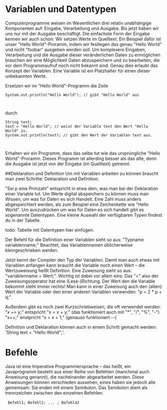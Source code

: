 # Variablen und Datentypen
Computerprogramme weisen im Wesentlichen drei relativ unabhängige Komponenten auf: Eingabe, Verarbeitung und Ausgabe. Bis jetzt haben wir uns nur mit der Ausgabe beschäftigt.
Die einfachste Form der Eingabe kennen wir auch schon: Wir setzen Werte im Quelltext. Ein Beispiel dafür ist unser "Hello World"-Proramm, indem wir festlegen das genau "Hello World" und nicht "foobar" ausgeben werden soll.
Um komplexere Eingaben, Verarbeitung und die Ausgabe dieser veränderlichen Daten zu ermöglichen brauchen wir eine Möglichkeit Daten abzuspeichern und zu bearbeiten, die vor dem Programmaufruf noch nicht bekannt sind.
Genau dies erlaubt das Konzept der Variablen. Eine Variable ist ein Platzhalter für einen dieser unbekannten Werte.

Ersetzen wir im "Hello World"-Programm die Zeile
<pre><code>System.out.println("Hello World"); // gibt "Hello World" aus </pre> </code>
durch
<pre><code>String text;
text = "Hello World"; // weist der Variable text den Wert "Hello World" zu.
System.out.println(text); // gibt den Wert der Variablen text aus. </pre> </code>
Erhalten wir ein Programm, dass das selbe tut wie das ursprüngliche "Hello World"-Proramm.
Dieses Programm ist allerding besser als das alte, denn die Ausgabe ist jetzt von der Eingabe (im Quelltext) getrennt.

##Deklaration und Definition
Um mit Variablen arbeiten zu können braucht man zwei Schritte: Deklaration und Definition.

"Sei p eine Primzahl" entspricht in etwa dem, was man bei der Deklaration einer Variable tut. Um Werte digital abspeichern zu können muss man Wissen, um was für Daten es sich Handelt. Eine Zahl muss anders abgespeichtert werden, als zum Beispiel eine Zeichenkette wie "Hello World".
Um auszudrücken um was für Daten es sich handelt gibt es sogenannte Datentypen. Eine kleine Auswahl der verfügbaren Typen findest du in der Tabelle.

todo: Tabelle mit Datentypen hier einfügen.

Der Befehl für die Definition einer Variablen sieht so aus: "Typname variablenname;"
Beachtet, das Variablennamen üblicherweise kleingeschrieben werden.

Jetzt kennt der Compiler den Typ der Variablen. Damit man auch etwas mit Variablen anfangen kann braucht die Variable noch einen Wert – die Wertzuweisung heißt Definition.
Eine Zuweisung sieht so aus: "variablenname = Wert;".
Wichtig ist dabei vor allem eins: Das "=" also der Zuweisungsoperator hat eine (Lese-)Richtung. Der Wert den die Variable bekommt steht immer rechts!
Man kann in einer Zuweisung auch den (alten) Wert der Variable oder den einer anderen Variablen verwenden: "p = 2 * p + q;".

Außerdem gibt es noch zwei Kurzschriebweisen, die oft verwendet werden:
"x += y;" entspricht "x = x + y;" (das funktioniert auch mit "*", "/", "%", "-")
"x++;" enstpricht "x = x + 1;" (genauso funktioniert --)

Definition und Deklaration können auch in einem Schritt gemacht werden: 'String text = "Hello World";'.

# Befehle
Java ist eine Imperative Programmiersprache – das heißt, ein Javaprogramm besteht aus einer Reihe von Befehlen (manchmal auch Anweisung genannt), die nacheinander abgearbeitet werden.
Diese Anweisungen können verschieden aussehen, eines haben sie jedoch alle gemeinsam: Sie enden mit einem Semikolon. Das Semikolon dient als trennzeichen zwischen den einzelnen Befehlen.
<pre> <code>Befehl1; Befehl2; ... ; Befehl42</pre></code>


